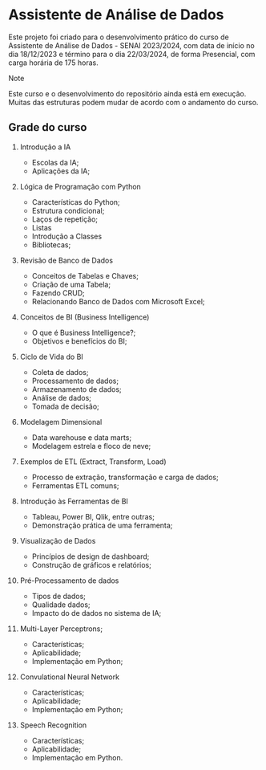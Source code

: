# Assistente de Análise de Dados

Este projeto foi criado para o desenvolvimento prático do curso de Assistente de Análise de Dados - SENAI 2023/2024, com data de início no dia 18/12/2023 e término para o dia 22/03/2024, de forma Presencial, com carga horária de 175 horas.

> [!NOTE]
> Este curso e o desenvolvimento do repositório ainda está em execução. Muitas das estruturas podem mudar de acordo com o andamento do curso.

## Grade do curso
1. Introdução a IA
   - Escolas da IA;
   - Aplicações da IA;

2. Lógica de Programação com Python
   - Características do Python;
   - Estrutura condicional;
   - Laços de repetição;
   - Listas
   - Introdução a Classes
   - Bibliotecas;

3. Revisão de Banco de Dados
   - Conceitos de Tabelas e Chaves;
   - Criação de uma Tabela;
   - Fazendo CRUD;
   - Relacionando Banco de Dados com Microsoft Excel;

4. Conceitos de BI (Business Intelligence)
   - O que é Business Intelligence?;
   - Objetivos e benefícios do BI;

5. Ciclo de Vida do BI
   - Coleta de dados;
   - Processamento de dados;
   - Armazenamento de dados;
   - Análise de dados;
   - Tomada de decisão;

6. Modelagem Dimensional
   - Data warehouse e data marts;
   - Modelagem estrela e floco de neve;

7. Exemplos de ETL (Extract, Transform, Load)
   - Processo de extração, transformação e carga de dados;
   - Ferramentas ETL comuns;

8. Introdução às Ferramentas de BI
   - Tableau, Power BI, Qlik, entre outras;
   - Demonstração prática de uma ferramenta;

9. Visualização de Dados
   - Princípios de design de dashboard;
   - Construção de gráficos e relatórios;

10. Pré-Processamento de dados
    - Tipos de dados;
    - Qualidade dados;
    - Impacto do de dados no sistema de IA;

11. Multi-Layer Perceptrons;
    - Características;
    - Aplicabilidade;
    - Implementação em Python;

12. Convulational Neural Network
    - Características;
    - Aplicabilidade;
    - Implementação em Python;

13. Speech Recognition
    - Características;
    - Aplicabilidade;
    - Implementação em Python.